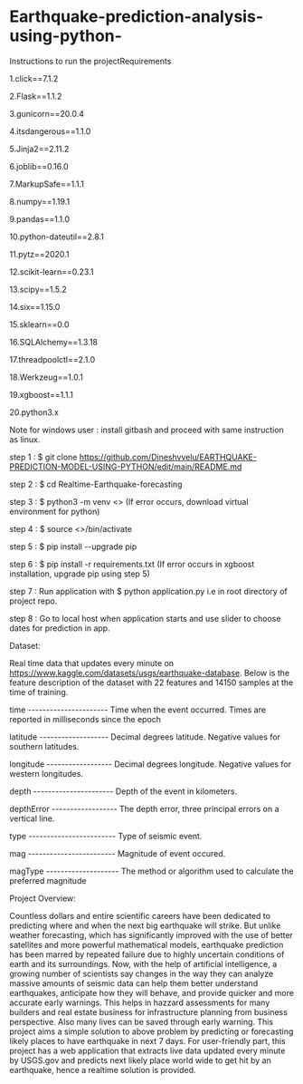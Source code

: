 # Earthquake-prediction-analysis-using-python-
Instructions to run the projectRequirements

1.click==7.1.2

2.Flask==1.1.2

3.gunicorn==20.0.4

4.itsdangerous==1.1.0

5.Jinja2==2.11.2

6.joblib==0.16.0

7.MarkupSafe==1.1.1

8.numpy==1.19.1

9.pandas==1.1.0

10.python-dateutil==2.8.1

11.pytz==2020.1

12.scikit-learn==0.23.1

13.scipy==1.5.2

14.six==1.15.0

15.sklearn==0.0

16.SQLAlchemy==1.3.18

17.threadpoolctl==2.1.0

18.Werkzeug==1.0.1

19.xgboost==1.1.1

20.python3.x

Note for windows user : install gitbash and proceed with same instruction as linux.

step 1 : $ git clone https://github.com/Dineshvvelu/EARTHQUAKE-PREDICTION-MODEL-USING-PYTHON/edit/main/README.md

step 2 : $ cd Realtime-Earthquake-forecasting

step 3 : $ python3 -m venv <> (If error occurs, download virtual environment for python)

step 4 : $ source <>/bin/activate

step 5 : $ pip install --upgrade pip

step 6 : $ pip install -r requirements.txt (If error occurs in xgboost installation, upgrade pip using step 5)

step 7 : Run application with $ python application.py i.e in root directory of project repo.

step 8 : Go to local host when application starts and use slider to choose dates for prediction in app.

Dataset:

Real time data that updates every minute on https://www.kaggle.com/datasets/usgs/earthquake-database. Below is the feature description of the dataset with 22 features and 14150 samples at the time of training.

time ---------------------- Time when the event occurred. Times are reported in milliseconds since the epoch

latitude ------------------- Decimal degrees latitude. Negative values for southern latitudes.

longitude ------------------ Decimal degrees longitude. Negative values for western longitudes.

depth ---------------------- Depth of the event in kilometers.

depthError ------------------ The depth error, three principal errors on a vertical line.

type ------------------------ Type of seismic event.

mag ------------------------ Magnitude of event occured.

magType -------------------- The method or algorithm used to calculate the preferred magnitude

Project Overview:

Countless dollars and entire scientific careers have been dedicated to predicting where and when the next big earthquake will strike. But unlike weather forecasting, which has significantly improved with the use of better satellites and more powerful mathematical models, earthquake prediction has been marred by repeated failure due to highly uncertain conditions of earth and its surroundings. Now, with the help of artificial intelligence, a growing number of scientists say changes in the way they can analyze massive amounts of seismic data can help them better understand earthquakes, anticipate how they will behave, and provide quicker and more accurate early warnings. This helps in hazzard assessments for many builders and real estate business for infrastructure planning from business perspective. Also many lives can be saved through early warning. This project aims a simple solution to above problem by predicting or forecasting likely places to have earthquake in next 7 days. For user-friendly part, this project has a web application that extracts live data updated every minute by USGS.gov and predicts next likely place world wide to get hit by an earthquake, hence a realtime solution is provided.
